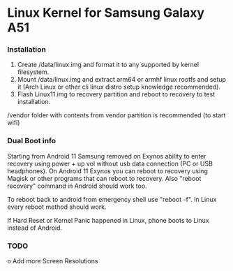 # Linux Kernel for Samsung Galaxy A51
### Installation
1. Create /data/linux.img and format it to any supported by kernel filesystem.
2. Mount /data/linux.img and extract arm64 or armhf linux rootfs and setup it (Arch Linux or other cli linux distro setup knowledge recommended).
3. Flash Linux11.img to recovery partition and reboot to recovery to test installation.

/vendor folder with contents from vendor partition is recommended (to start wifi)

### Dual Boot info
Starting from Android 11 Samsung removed on Exynos ability to enter recovery using power + up vol without usb data connection (PC or USB headphones).
On Android 11 Exynos you can reboot to recovery using Magisk or other programs that can reboot to recovery.
Also "reboot recovery" command in Android should work too.

To reboot back to android from emergency shell use "reboot -f". In Linux every reboot method should work.

If Hard Reset or Kernel Panic happened in Linux, phone boots to Linux instead of Android.

### TODO
o Add more Screen Resolutions

